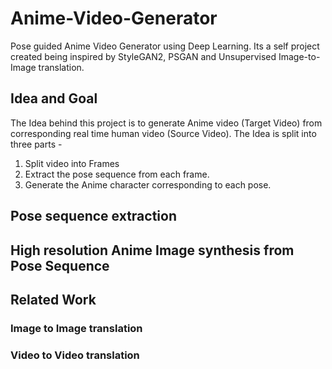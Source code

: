 # Anime-Video-Generator
Pose guided Anime Video Generator using Deep Learning. Its a self project created being inspired by StyleGAN2, PSGAN and Unsupervised Image-to-Image translation.

## Idea and Goal

The Idea behind this project is to generate Anime video (Target Video) from corresponding real time human video (Source Video). 
The Idea is split into three parts - 
  1. Split video into Frames
  2. Extract the pose sequence from each frame.
  3. Generate the Anime character corresponding to each pose.
 

## Pose sequence extraction


## High resolution Anime Image synthesis from Pose Sequence


## Related Work

### Image to Image translation


### Video to Video translation
